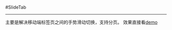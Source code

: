 #SlideTab
***

主要是解决移动端标签页之间的手势滑动切换，支持分页。
效果直接看[demo](http://fa-ge.github.io/slidetab/dist/index.html)